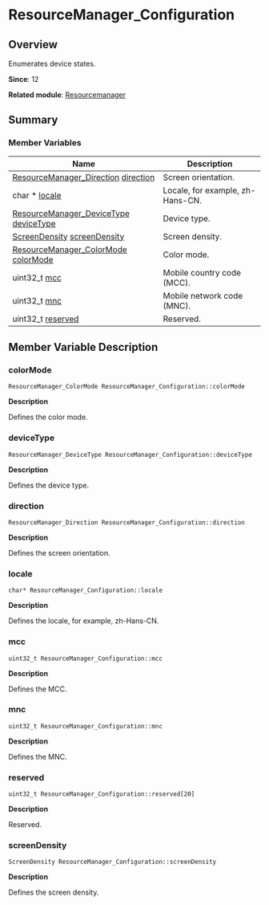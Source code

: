 # ResourceManager_Configuration


## Overview

Enumerates device states.

**Since**: 12

**Related module**: [Resourcemanager](resourcemanager.md)


## Summary


### Member Variables

| Name| Description| 
| -------- | -------- |
| [ResourceManager_Direction](resourcemanager.md#resourcemanager_direction) [direction](#direction) | Screen orientation. | 
| char \* [locale](#locale) | Locale, for example, zh-Hans-CN. | 
| [ResourceManager_DeviceType](resourcemanager.md#resourcemanager_devicetype) [deviceType](#devicetype) | Device type. | 
| [ScreenDensity](resourcemanager.md#screendensity) [screenDensity](#screendensity) | Screen density. | 
| [ResourceManager_ColorMode](resourcemanager.md#resourcemanager_colormode) [colorMode](#colormode) | Color mode. | 
| uint32_t [mcc](#mcc) | Mobile country code (MCC). | 
| uint32_t [mnc](#mnc) | Mobile network code (MNC). | 
| uint32_t [reserved](#reserved)  | Reserved. | 


## Member Variable Description


### colorMode

```
ResourceManager_ColorMode ResourceManager_Configuration::colorMode
```
**Description**

Defines the color mode.


### deviceType

```
ResourceManager_DeviceType ResourceManager_Configuration::deviceType
```
**Description**

Defines the device type.


### direction

```
ResourceManager_Direction ResourceManager_Configuration::direction
```
**Description**

Defines the screen orientation.


### locale

```
char* ResourceManager_Configuration::locale
```
**Description**

Defines the locale, for example, zh-Hans-CN.


### mcc

```
uint32_t ResourceManager_Configuration::mcc
```
**Description**

Defines the MCC.


### mnc

```
uint32_t ResourceManager_Configuration::mnc
```
**Description**

Defines the MNC.


### reserved

```
uint32_t ResourceManager_Configuration::reserved[20]
```
**Description**

Reserved.


### screenDensity

```
ScreenDensity ResourceManager_Configuration::screenDensity
```
**Description**

Defines the screen density.
